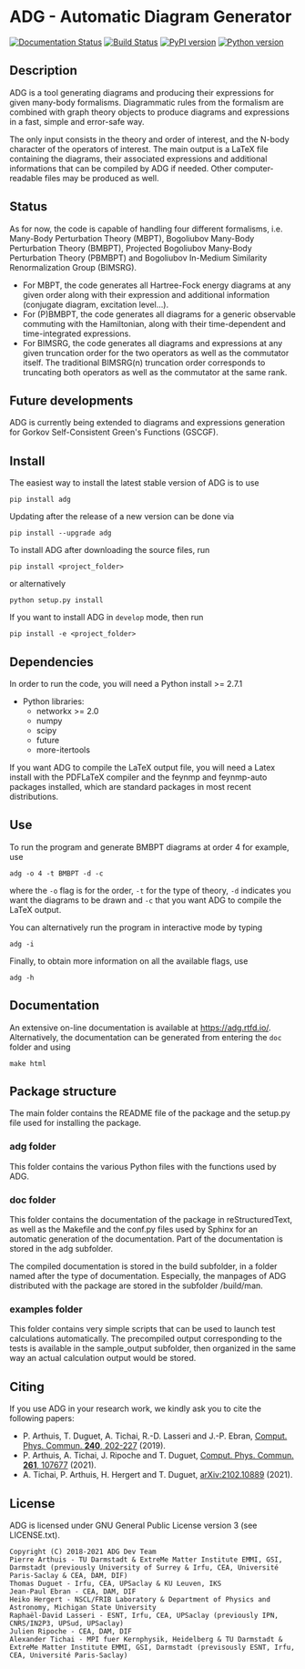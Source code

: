 # ADG - Automatic Diagram Generator

[![Documentation Status](https://readthedocs.org/projects/adg/badge/?version=master)](https://adg.readthedocs.io/en/master/?badge=master)
[![Build Status](https://travis-ci.com/adgproject/adg.svg?branch=master)](https://travis-ci.com/adgproject/adg)
[![PyPI version](https://img.shields.io/pypi/v/adg.svg)](https://pypi.org/project/adg/)
[![Python version](https://img.shields.io/pypi/pyversions/adg)](https://pypi.org/project/adg/)

## Description
ADG is a tool generating diagrams and producing their expressions for given
many-body formalisms. Diagrammatic rules from the formalism are combined with
graph theory objects to produce diagrams and expressions in a fast, simple and
error-safe way.

The only input consists in the theory and order of interest, and the N-body
character of the operators of interest. The main output is a LaTeX file
containing the diagrams, their associated expressions and additional
informations that can be compiled by ADG if needed. Other computer-readable
files may be produced as well.

## Status
As for now, the code is capable of handling four different formalisms, i.e.
Many-Body Perturbation Theory (MBPT), Bogoliubov Many-Body Perturbation
Theory (BMBPT), Projected Bogoliubov Many-Body Perturbation Theory (PBMBPT)
and Bogoliubov In-Medium Similarity Renormalization Group (BIMSRG).
  - For MBPT, the code generates all Hartree-Fock energy diagrams at any given
    order along with their expression and additional information
    (conjugate diagram, excitation level...).
  - For (P)BMBPT, the code generates all diagrams for a generic observable
    commuting with the Hamiltonian, along with their time-dependent and
    time-integrated expressions.
  - For BIMSRG, the code generates all diagrams and expressions at any given
    truncation order for the two operators as well as the commutator itself.
    The traditional BIMSRG(n) truncation order corresponds to truncating both
    operators as well as the commutator at the same rank.

## Future developments
ADG is currently being extended to diagrams and expressions generation for
Gorkov Self-Consistent Green's Functions (GSCGF).

## Install
The easiest way to install the latest stable version of ADG is to use
```
pip install adg
```
Updating after the release of a new version can be done via
```
pip install --upgrade adg
```

To install ADG after downloading the source files, run
```
pip install <project_folder>
```
or alternatively
```
python setup.py install
```
If you want to install ADG in ```develop``` mode, then run
```
pip install -e <project_folder>
```

## Dependencies
In order to run the code, you will need a Python install >= 2.7.1
  - Python libraries:
  	* networkx >= 2.0
    * numpy
    * scipy
    * future
    * more-itertools

If you want ADG to compile the LaTeX output file, you will need a Latex install
with the PDFLaTeX compiler and the feynmp and feynmp-auto packages installed,
which are standard packages in most recent distributions.


## Use
To run the program and generate BMBPT diagrams at order 4 for example, use
```
adg -o 4 -t BMBPT -d -c
```
where the ```-o``` flag is for the order, ```-t``` for the type of theory,
```-d``` indicates you want the diagrams to be drawn and ```-c``` that you want
ADG to compile the LaTeX output.

You can alternatively run the program in interactive mode by typing
```
adg -i
```

Finally, to obtain more information on all the available flags, use
```
adg -h
```

## Documentation

An extensive on-line documentation is available at https://adg.rtfd.io/.
Alternatively, the documentation can be generated from entering the ```doc```
folder and using
```
make html
```

## Package structure

The main folder contains the README file of the package and the setup.py file
used for installing the package.

### adg folder

This folder contains the various Python files with the functions used by ADG.

### doc folder

This folder contains the documentation of the package in reStructuredText,
as well as the Makefile and the conf.py files used by Sphinx for an automatic
generation of the documentation. Part of the documentation is stored in the adg
subfolder.

The compiled documentation is stored in the build subfolder, in a folder named
after the type of documentation. Especially, the manpages of ADG distributed
with the package are stored in the subfolder /build/man.

### examples folder

This folder contains very simple scripts that can be used to launch test
calculations automatically. The precompiled output corresponding to the tests is
available in the sample_output subfolder, then organized in the same way an
actual calculation output would be stored.

## Citing
If you use ADG in your research work, we kindly ask you to cite the following
papers:
  - P. Arthuis, T. Duguet, A. Tichai, R.-D. Lasseri and J.-P. Ebran,
    [Comput. Phys. Commun. **240**, 202-227](https://doi.org/10.1016/j.cpc.2018.11.023) (2019).
  - P. Arthuis, A. Tichai, J. Ripoche and T. Duguet,
    [Comput. Phys. Commun. **261**, 107677](https://doi.org/10.1016/j.cpc.2020.107677) (2021).
  - A. Tichai, P. Arthuis, H. Hergert and T. Duguet,
    [arXiv:2102.10889](https://arxiv.org/abs/2102.10889) (2021).

## License
ADG is licensed under GNU General Public License version 3 (see LICENSE.txt).
```
Copyright (C) 2018-2021 ADG Dev Team
Pierre Arthuis - TU Darmstadt & ExtreMe Matter Institute EMMI, GSI, Darmstadt (previously University of Surrey & Irfu, CEA, Université Paris-Saclay & CEA, DAM, DIF)
Thomas Duguet - Irfu, CEA, UPSaclay & KU Leuven, IKS
Jean-Paul Ebran - CEA, DAM, DIF
Heiko Hergert - NSCL/FRIB Laboratory & Department of Physics and Astronomy, Michigan State University
Raphaël-David Lasseri - ESNT, Irfu, CEA, UPSaclay (previously IPN, CNRS/IN2P3, UPSud, UPSaclay)
Julien Ripoche - CEA, DAM, DIF
Alexander Tichai - MPI fuer Kernphysik, Heidelberg & TU Darmstadt & ExtreMe Matter Institute EMMI, GSI, Darmstadt (previsously ESNT, Irfu, CEA, Université Paris-Saclay)
```
